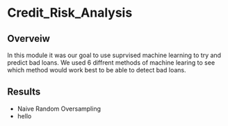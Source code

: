 # Credit_Risk_Analysis
## Overveiw
In this module it was our goal to use suprvised machine learning to try and predict bad loans. We used 6 diffrent methods of machine learing to see which method would work best to be able to detect bad loans.

## Results
* Naive Random Oversampling
*   hello
